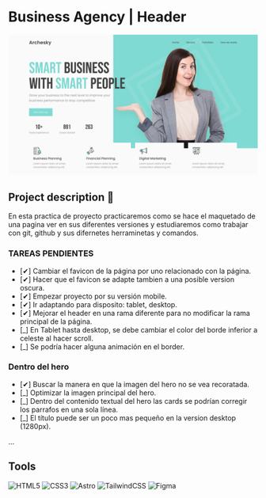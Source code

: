 # Business Agency | Header 
![alt text](header01.jpg)

## Project description 📄
En esta practica de proyecto practicaremos como se hace el maquetado de una pagina ver en sus diferentes versiones y estudiaremos como trabajar con git, github y sus difernetes herraminetas y comandos.

### TAREAS PENDIENTES
- [✔] Cambiar el favicon de la página por uno relacionado con la página.
- [✔] Hacer que el favicon se adapte tambien a una posible version oscura.
- [✔] Empezar proyecto por su versión mobile.
- [✔] Ir adaptando para disposito: tablet, desktop.
- [✔] Mejorar el header en una rama diferente para no modificar la rama principal de la página.
- [_] En Tablet hasta desktop, se debe cambiar el color del borde inferior a celeste al hacer scroll.
- [_] Se podría hacer alguna animación en el border.

### Dentro del hero
- [✔] Buscar la manera en que la imagen del hero no se vea recoratada.
- [_] Optimizar la imagen principal del hero.
- [_] Dentro del contenido textual del hero las cards se podrían corregir los parrafos en una sola línea.
- [_] El título puede ser un poco mas pequeño en la version desktop (1280px).

...

## Tools
![HTML5](https://img.shields.io/badge/html5-%23E34F26.svg?style=for-the-badge&logo=html5&logoColor=white)
![CSS3](https://img.shields.io/badge/CSS%20-%231572B6.svg?style=for-the-badge&logo=css3&logoColor=white)
![Astro](https://img.shields.io/badge/astro-%232C2052.svg?style=for-the-badge&logo=astro&logoColor=white)
![TailwindCSS](https://img.shields.io/badge/tailwindcss-%2338B2AC.svg?style=for-the-badge&logo=tailwind-css&logoColor=white)
![Figma](https://img.shields.io/badge/figma-%23F24E1E.svg?style=for-the-badge&logo=figma&logoColor=white)